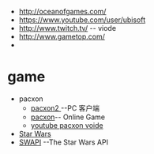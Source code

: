 * http://oceanofgames.com/
* https://www.youtube.com/user/ubisoft
* http://www.twitch.tv/   -- viode
* http://www.gametop.com/
* 
# game
* pacxon
  * [pacxon2  ](http://www.gametop.com/download-free-games/pacxon2/)--PC 客户端
  * [pacxon](http://www.pacxon.net/)-- Online Game
  * [youtube pacxon voide](https://www.youtube.com/watch?v=FinlkDock4w)
* [Star Wars](https://linux.cn/article-6868-1.html)
 * [SWAPI](https://swapi.co/) --The Star Wars API
